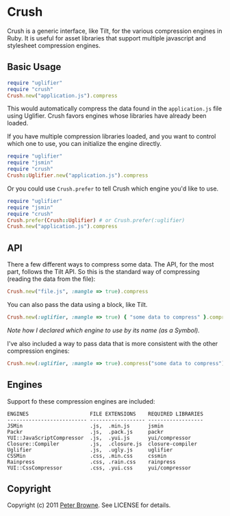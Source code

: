 Crush
=====

Crush is a generic interface, like Tilt, for the various compression engines in Ruby.
It is useful for asset libraries that support multiple javascript and stylesheet compression engines.

Basic Usage
-----------

```ruby
require "uglifier"
require "crush"
Crush.new("application.js").compress
```

This would automatically compress the data found in the `application.js` file using Uglifier.
Crush favors engines whose libraries have already been loaded.

If you have multiple compression libraries loaded, and you want to control which one to use,
you can initialize the engine directly.

```ruby
require "uglifier"
require "jsmin"
require "crush"
Crush::Uglifier.new("application.js").compress
```

Or you could use `Crush.prefer` to tell Crush which engine you'd like to use.

```ruby
require "uglifier"
require "jsmin"
require "crush"
Crush.prefer(Crush::Uglifier) # or Crush.prefer(:uglifier)
Crush.new("application.js").compress
```

API
---

There a few different ways to compress some data. The API, for the most part, follows the Tilt
API. So this is the standard way of compressing (reading the data from the file):

```ruby
Crush.new("file.js", :mangle => true).compress
```

You can also pass the data using a block, like Tilt.

```ruby
Crush.new(:uglifier, :mangle => true) { "some data to compress" }.compress
```

_Note how I declared which engine to use by its name (as a Symbol)._

I've also included a way to pass data that is more consistent with the other compression engines:

```ruby
Crush.new(:uglifier, :mangle => true).compress("some data to compress")
```

Engines
-------

Support fo these compression engines are included:

    ENGINES                    FILE EXTENSIONS    REQUIRED LIBRARIES
    -------------------------- ------------------ ------------------
    JSMin                      .js,  .min.js      jsmin
    Packr                      .js,  .pack.js     packr
    YUI::JavaScriptCompressor  .js,  .yui.js      yui/compressor
    Closure::Compiler          .js,  .closure.js  closure-compiler
    Uglifier                   .js,  .ugly.js     uglifier
    CSSMin                     .css, .min.css     cssmin
    Rainpress                  .css, .rain.css    rainpress
    YUI::CssCompressor         .css, .yui.css     yui/compressor    

Copyright
---------

Copyright (c) 2011 [Peter Browne](http://petebrowne.com). See LICENSE for details.
